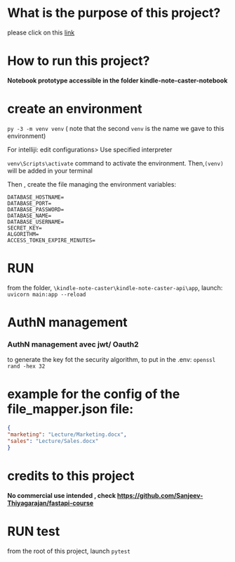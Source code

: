 # What is the purpose of this project?

please click on this [link](documentation-resources/Presentation.md)

# How to run this project?

**Notebook prototype accessible in the folder kindle-note-caster-notebook**

# create an environment 

`py -3 -m venv venv`  ( note that the second `venv` is the name we gave to this environment)

For intelliji: edit configurations> Use specified interpreter

`venv\Scripts\activate` command to activate the environment. Then,` (venv) `  will be added in your terminal 

Then , create the file managing the environment variables:

```
DATABASE_HOSTNAME=
DATABASE_PORT=
DATABASE_PASSWORD=
DATABASE_NAME=
DATABASE_USERNAME=
SECRET_KEY=
ALGORITHM=
ACCESS_TOKEN_EXPIRE_MINUTES=
```

# RUN 

from the folder, `\kindle-note-caster\kindle-note-caster-api\app`, launch: `uvicorn main:app --reload`

# AuthN management

### AuthN management avec jwt/ Oauth2

to generate the key fot the security algorithm, to put in the .env: `openssl rand -hex 32`

# example for the config of the file_mapper.json file:

```json
{
"marketing": "Lecture/Marketing.docx",
"sales": "Lecture/Sales.docx"
}
```
# credits to this project

**No commercial use intended , check https://github.com/Sanjeev-Thiyagarajan/fastapi-course**


# RUN test

from the root of this project, launch `pytest`